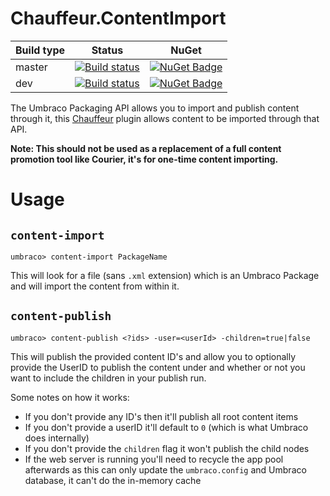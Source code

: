 # Chauffeur.ContentImport

| Build type | Status | NuGet |
| --- | --- | --- |
| master | [![Build status](https://ci.appveyor.com/api/projects/status/ih7j4u7yyl7xj6re/branch/master?svg=true)](https://ci.appveyor.com/project/aaronpowell/chauffeur-ContentImport/branch/master) | [![NuGet Badge](https://buildstats.info/nuget/Chauffeur.ContentImport)](https://www.nuget.org/packages/Chauffeur.ContentImport/) |
| dev | [![Build status](https://ci.appveyor.com/api/projects/status/ih7j4u7yyl7xj6re?svg=true)](https://ci.appveyor.com/project/aaronpowell/chauffeur-ContentImport) | [![NuGet Badge](https://buildstats.info/nuget/Chauffeur.ContentImport?includePreReleases=true)](https://www.nuget.org/packages/Chauffeur.ContentImport/) |


The Umbraco Packaging API allows you to import and publish content through it, this [Chauffeur](https://github.com/aaronpowell/chauffeur) plugin allows content to be imported through that API.

**Note: This should not be used as a replacement of a full content promotion tool like Courier, it's for one-time content importing.**

# Usage

## `content-import`

    umbraco> content-import PackageName

This will look for a file (sans `.xml` extension) which is an Umbraco Package and will import the content from within it.

## `content-publish`

    umbraco> content-publish <?ids> -user=<userId> -children=true|false

This will publish the provided content ID's and allow you to optionally provide the UserID to publish the content under and whether or not you want to include the children in your publish run.

Some notes on how it works:

- If you don't provide any ID's then it'll publish all root content items
- If you don't provide a userID it'll default to `0` (which is what Umbraco does internally)
- If you don't provide the `children` flag it won't publish the child nodes
- If the web server is running you'll need to recycle the app pool afterwards as this can only update the `umbraco.config` and Umbraco database, it can't do the in-memory cache